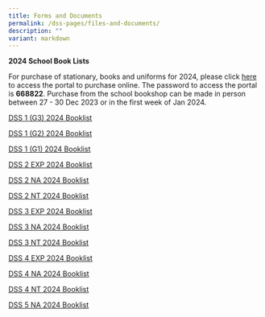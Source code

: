 ```yaml
---
title: Forms and Documents
permalink: /dss-pages/files-and-documents/
description: ""
variant: markdown
---
```

<p><strong>2024 School Book Lists</strong></p>
<p>For purchase of stationary, books and uniforms for 2024, please click <a href="https://dyeducation.net/">here</a> to access the portal to purchase online. The password to access the portal is <strong>668822</strong>. Purchase from the school bookshop can be made in person between 27 - 30 Dec 2023 or in the first week of Jan 2024.</p>

[DSS 1 (G3) 2024 Booklist](/files/DSS_1_G3_2024.pdf)

[DSS 1 (G2) 2024 Booklist](/files/DSS_1_G2_2024.pdf)

[DSS 1 (G1) 2024 Booklist](/files/DSS_G1_2024.pdf)

[DSS 2 EXP 2024 Booklist](/files/DSS_2_Exp_2024.pdf)

[DSS 2 NA 2024 Booklist](/files/DSS_2_NA_2024.pdf)

[DSS 2 NT 2024 Booklist](/files/DSS_2_NT_2024.pdf)

[DSS 3 EXP 2024 Booklist](/files/DSS_3_Exp_2024.pdf)

[DSS 3 NA 2024 Booklist](/files/DSS_3_NA_2024.pdf)

[DSS 3 NT 2024 Booklist](/files/DSS_3_NT_2024.pdf)

[DSS 4 EXP 2024 Booklist](/files/DSS_4_Exp_2024.pdf)

[DSS 4 NA 2024 Booklist](/files/DSS_4_NA_2024.pdf)

[DSS 4 NT 2024 Booklist](/files/DSS_4_NT_2024.pdf)

[DSS 5 NA 2024 Booklist](/files/DSS_5_NA_2024.pdf)